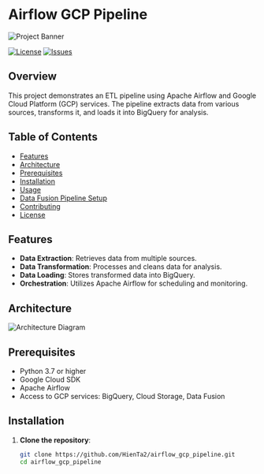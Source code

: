 # Airflow GCP Pipeline

![Project Banner](assets/banner.png)

[![License](https://img.shields.io/github/license/HienTa2/airflow_gcp_pipeline)](LICENSE)
[![Issues](https://img.shields.io/github/issues/HienTa2/airflow_gcp_pipeline)](https://github.com/HienTa2/airflow_gcp_pipeline/issues)

## Overview

This project demonstrates an ETL pipeline using Apache Airflow and Google Cloud Platform (GCP) services. The pipeline extracts data from various sources, transforms it, and loads it into BigQuery for analysis.

## Table of Contents

- [Features](#features)
- [Architecture](#architecture)
- [Prerequisites](#prerequisites)
- [Installation](#installation)
- [Usage](#usage)
- [Data Fusion Pipeline Setup](#data-fusion-pipeline-setup)
- [Contributing](#contributing)
- [License](#license)

## Features

- **Data Extraction**: Retrieves data from multiple sources.
- **Data Transformation**: Processes and cleans data for analysis.
- **Data Loading**: Stores transformed data into BigQuery.
- **Orchestration**: Utilizes Apache Airflow for scheduling and monitoring.

## Architecture

![Architecture Diagram](![{65B596E3-8BCF-4079-B907-BBC909E2F31A}](https://github.com/user-attachments/assets/f6a945e5-e0a9-4ba3-9e19-21925ffe94b0)
)

## Prerequisites

- Python 3.7 or higher
- Google Cloud SDK
- Apache Airflow
- Access to GCP services: BigQuery, Cloud Storage, Data Fusion

## Installation

1. **Clone the repository**:
   ```bash
   git clone https://github.com/HienTa2/airflow_gcp_pipeline.git
   cd airflow_gcp_pipeline
